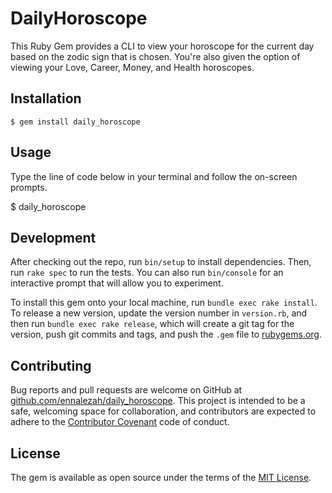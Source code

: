 # DailyHoroscope

This Ruby Gem provides a CLI to view your horoscope for the current day based on the zodic sign that is chosen. You're also given the option of viewing your Love, Career, Money, and Health horoscopes.

## Installation

    $ gem install daily_horoscope

## Usage

Type the line of code below in your terminal and follow the on-screen prompts.

$ daily_horoscope

## Development

After checking out the repo, run `bin/setup` to install dependencies. Then, run `rake spec` to run the tests. You can also run `bin/console` for an interactive prompt that will allow you to experiment.

To install this gem onto your local machine, run `bundle exec rake install`. To release a new version, update the version number in `version.rb`, and then run `bundle exec rake release`, which will create a git tag for the version, push git commits and tags, and push the `.gem` file to [rubygems.org](https://rubygems.org).

## Contributing

Bug reports and pull requests are welcome on GitHub at [github.com/ennalezah/daily_horoscope](https://github.com/ennalezah/daily_horoscope). This project is intended to be a safe, welcoming space for collaboration, and contributors are expected to adhere to the [Contributor Covenant](http://contributor-covenant.org) code of conduct.

## License

The gem is available as open source under the terms of the [MIT License](https://opensource.org/licenses/MIT).